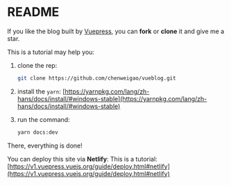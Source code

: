 # README

If you like the blog built by [Vuepress](https://github.com/vuejs/vuepress), you can **fork** or **clone** it and give me a star.

This is a tutorial may help you:

1. clone the rep:

    ```bash
    git clone https://github.com/chenweigao/vueblog.git
    ```

2. install the `yarn`: [https://yarnpkg.com/lang/zh-hans/docs/install/#windows-stable](https://yarnpkg.com/lang/zh-hans/docs/install/#windows-stable)

3. run the command:

    ```bash
    yarn docs:dev
    ```

There, everything is done!

You can deploy this site via **Netlify**: This is a tutorial: [https://v1.vuepress.vuejs.org/guide/deploy.html#netlify](https://v1.vuepress.vuejs.org/guide/deploy.html#netlify)